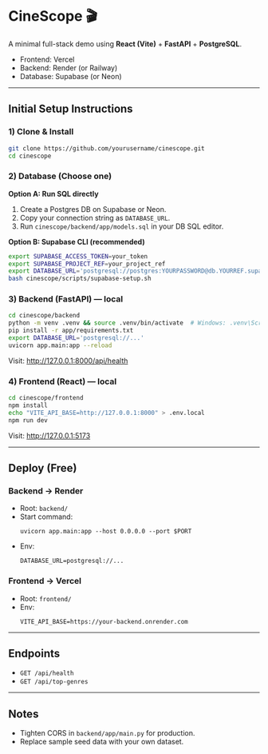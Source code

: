 # CineScope 🎬
A minimal full-stack demo using **React (Vite)** + **FastAPI** + **PostgreSQL**.

- Frontend: Vercel
- Backend: Render (or Railway)
- Database: Supabase (or Neon)

---
## Initial Setup Instructions

### 1) Clone & Install
```bash
git clone https://github.com/yourusername/cinescope.git
cd cinescope
```

### 2) Database (Choose one)
**Option A: Run SQL directly**
1. Create a Postgres DB on Supabase or Neon.
2. Copy your connection string as `DATABASE_URL`.
3. Run `cinescope/backend/app/models.sql` in your DB SQL editor.

**Option B: Supabase CLI (recommended)**
```bash
export SUPABASE_ACCESS_TOKEN=your_token
export SUPABASE_PROJECT_REF=your_project_ref
export DATABASE_URL='postgresql://postgres:YOURPASSWORD@db.YOURREF.supabase.co:5432/postgres'
bash cinescope/scripts/supabase-setup.sh
```

### 3) Backend (FastAPI) — local
```bash
cd cinescope/backend
python -m venv .venv && source .venv/bin/activate  # Windows: .venv\Scripts\activate
pip install -r app/requirements.txt
export DATABASE_URL='postgresql://...'
uvicorn app.main:app --reload
```
Visit: http://127.0.0.1:8000/api/health

### 4) Frontend (React) — local
```bash
cd cinescope/frontend
npm install
echo "VITE_API_BASE=http://127.0.0.1:8000" > .env.local
npm run dev
```
Visit: http://127.0.0.1:5173

---
## Deploy (Free)
### Backend → Render
- Root: `backend/`
- Start command:
  ```
  uvicorn app.main:app --host 0.0.0.0 --port $PORT
  ```
- Env:
  ```
  DATABASE_URL=postgresql://...
  ```

### Frontend → Vercel
- Root: `frontend/`
- Env:
  ```
  VITE_API_BASE=https://your-backend.onrender.com
  ```

---
## Endpoints
- `GET /api/health`
- `GET /api/top-genres`

---
## Notes
- Tighten CORS in `backend/app/main.py` for production.
- Replace sample seed data with your own dataset.
